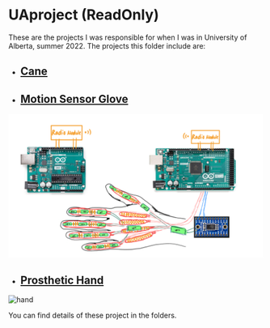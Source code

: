 # **UAproject** (ReadOnly)
These are the projects I was responsible for when I was in University of Alberta, summer 2022. 
The projects this folder include are:

-  ## [**Cane**](Cane/scirobotics.abg6594_sm.pdf) 
-  ## [**Motion Sensor Glove**](Motion%20Sensor%20Glove/Instruction.pdf)
  ![glove](Presentation/presentation_docs/Glove_overview.png)
-  ## [**Prosthetic Hand**](Prosthetic%20Hand/06_01_22_abstract-presentation.pdf)
![hand](Prosthetic%20Hand/Multimedia/Prosthetic%20Hand/Video4.gif)

You can find details of these project in the folders.
